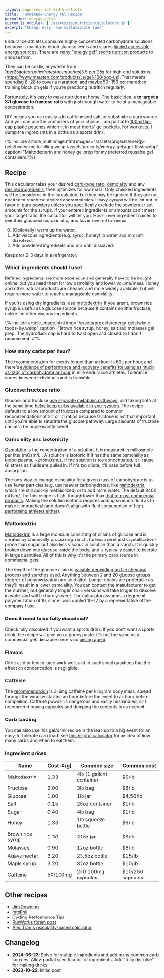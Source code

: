 ```yaml
---
layout: page-restrict-width-article
title:  "Homemade Energy Gel Recipe"
permalink: energy-gels/
custom_js_modules: ['/assets/js/nutritionCalculators.js']
excerpt: "Cheap, easy, and customizable fuel"
---
```


Endurance athletes consume highly concentrated carbohydrate solutions because it maintains blood glucose levels and spares [limited accessible energy sources](https://doi.org/10.1093%2Fnutrit%2Fnuy001). There are [many "energy gel" sports nutrition products](https://www.researchgate.net/profile/Xuguang-Zhang-2/publication/277081684_Extreme_Variation_of_Nutritional_Composition_and_Osmolality_of_Commercially_Available_Carbohydrate_Energy_Gel/links/557971f508aeb6d8c020255c/Extreme-Variation-of-Nutritional-Composition-and-Osmolality-of-Commercially-Available-Carbohydrate-Energy-Gel.pdf) to choose from.

They can be costly, anywhere from $1 per 25g of carbohydrates to as much as [$3.5 per 25g for high-end solutions](https://www.maurten.com/products/us/gel-100-box-us). That means spending $8-$28 to cover a marathon, and maybe $50-$150 per marathon training block on gels if you're practicing nutrition regularly.

Fortunately, it's easy to make nutrition at home. The basic idea is **to target a 3:1 glucose to fructose ratio** with just enough water to be at a manageable concentration.

DIY means you can easily add caffeine and salt, or substitute a carb source. And you can use the containers of your choice. I am partial to [100ml flip-cap plastic pouches](https://www.amazon.com/s?k=100ml+plastic+flasks+concealable) which fit in most shorts' gel pockets. For workouts, I dump the ingredients in a bottle as a sports drink.

{% include article_multiimage.html images="/assets/projects/energy-gels/honey-malto-filling.webp /assets/projects/energy-gels/gel-flask.webp" caption="Maltodexterin and honey gel prep for my preferred reusable gel containers."%}


## Recipe

This calculator takes your desired [carb-type ratio](#glucosefructose-ratio), [osmolality](#osmolality-and-isotonicity) and any [desired ingredients](#which-ingredients-should-i-use), then optimizes for low mass. Only checked ingredients will be considered in the calculation, but they may be ignored if they are not needed to reach the desired characteristics. Heavy syrups will be left out in favor of pure powders unless you specifically exclude the powders or set amounts for the syrups. If your entered ingredients or amounts can't meet your target ratio, the calculator will tell you. Hover over ingredient names to see their glucose/fructose ratio, and hover over ml to see oz.

<div class="card mb-3">
    <div class="card-body">
        <gel-recipe-calculator ></gel-recipe-calculator>
    </div>
</div>

0. (Optionally) warm up the water.
1. Add viscous ingredients (e.g. syrup, honey) to water and mix until dissolved. 
2. Add powdered ingredients and mix until dissolved. 

Keeps for 2-3 days in a refrigerator.

### Which ingredients should I use?

Refined ingredients are more expensive and generally have to be bought online, but you need them for low osmolality and lower volume/mass. Honey and other natural products are cheaper and more widely available, but will require more water to reach a manageable osmolality. 

If you're using dry ingredients, use [maltodextrin](#maltodextrin). If you aren't, brown rice syrup is useful as a glucose source because it contains so little fructose, unlike the other viscous ingredients.

{% include article_image.html img="/assets/projects/energy-gels/whole-foods-lay.webp" caption="Brown rice syrup, honey, salt and molasses gel prep. The hydroflask cap is hard to twist open and closed so I don't recommend it."%}


### How many carbs per hour?

The recommendation for events longer than an hour is 60g per hour, and there's [evidence of performance and recovery benefits for using as much as 120g of carbohydrate an hour](https://www.mdpi.com/2072-6643/12/5/1367) in elite endurance athletes. Tolerance varies between individuals and is trainable.

### Glucose:fructose ratio

Glucose and fructose [use separate metabolic pathways](https://www.mysportscience.com/post/2015/05/14/carb-mixes-and-benefits), and taking both at the same time [helps keep carbs available in your system](https://physoc.onlinelibrary.wiley.com/doi/10.1113/JP277116). The recipe defaults to a low amount of fructose compared to common recommendations of 2:1 or 1:1 ratios because fructose is not that important until you're able to saturate the glucose pathway. Large amounts of fructose can also be unpleasantly sweet.

### Osmolality and isotonicity

[Osmolality](https://en.wikipedia.org/wiki/Osmotic_concentration) is the concentration of a solution. It is measured in milliosmole per liter (mOsm/L). A solution is isotonic if it has the same osmolality as blood plasma, ~295mOsm/L. If the solution is too concentrated, it'll cause GI stress as fluids are pulled in. If it's too dilute, it'll pass before full absorption.

 The only way to change osmolality for a given mass of carbohydrate is to use fewer particles (e.g. use heavier carbohydrates, like [maltodextrin](#maltodextrin), which are still quickly metabolized) or to add more water. The default 3400 mOsm/L for this recipe is high, though lower than [that of most commercial products](https://www.researchgate.net/publication/277081684_Extreme_Variation_of_Nutritional_Composition_and_Osmolality_of_Commercially_Available_Carbohydrate_Energy_Gel). Making the solution isotonic requires adding so much fluid as to make it impractical (and doesn't align with fluid consumption of [high-performing athletes either](https://pubmed.ncbi.nlm.nih.gov/22450589/)).

### Maltodextrin

[Maltodextrin](https://en.wikipedia.org/wiki/Maltodextrin) is a large molecule consisting of chains of glucose and is created by chemically processing starch. Its less sweet and crystallization-prone than sugar, but also less viscous in solution than a starch. It is quickly broken down into glucose inside the body, and is typically easier to tolerate in large quantities. All of this is why it's the primary carb source in commercial gels.

The length of the glucose chain is [variable depending on the chemical process and starches used](https://www.naturalproductsinsider.com/specialty-nutrients/making-the-most-of-maltodextrins). Anything between 2 and 20 glucose groups (degree of polymerization) are sold alike. Longer chains are preferable as they'll result in a lower osmolality. You can contact the manufacturer to get the number, but generally longer chain versions will take longer to dissolve in water and will be barely sweet. The calculator assumes a degree of polymerization of 10, since I was quoted 10-12 by a representative of the company I use.

### Does it need to be fully dissolved?

Check fully dissolved if you want a sports drink. If you don't want a sports drink, the recipe will give you a gooey paste. It's not the same as a commercial gel...because there's no [gelling agent](https://en.wikipedia.org/wiki/Thickening_agent).

### Flavors

Citric acid or lemon juice work well, and in such small quantities that the effect on concentration is negligible.

### Caffeine

The [recommendation](https://doi.org/10.3390%2Fnu15010148) is 3-6mg caffeine per kilogram body mass, spread through the window starting an hour before the event to an hour before completion. Caffeine powder is dangerous and easily mishandled, so I recommend buying capsules and dumping the contents in as needed.

<div class="card mb-3">
    <div class="card-body">
        <caffeine-calculator></caffeine-calculator>
    </div>
</div>

### Carb loading

You can also use this gel/drink recipe in the lead up to a big event for an easy-to-tolerate carb load. See [this helpful calculator](https://www.featherstonenutrition.com/carb-loading) for an idea of how many carbs and when to eat them.

### Ingredient prices


<table class="table small">
  <thead>
    <tr>
      <th scope="col">Name</th>
      <th scope="col">Cost (¢/g)</th>
      <th scope="col">Common size</th>
      <th scope="col">Common cost</th>
    </tr>
  </thead>
  <tbody>
    <tr>
      <td>Maltodextrin</td>
      <td>1.33</td>
      <td>4lb (1 gallon) container</td>
      <td>$6/lb</td>
    </tr>
    <tr>
      <td>Fructose</td>
      <td>2.00</td>
      <td>3lb bag</td>
      <td>$8/lb</td>
    </tr>
    <tr>
      <td>Glucose</td>
      <td>1.00</td>
      <td>1lb jar</td>
      <td>$4.50/lb</td>
    </tr>
    <tr>
      <td>Salt</td>
      <td>0.15</td>
      <td>26oz container</td>
      <td>$1/lb</td>
    </tr>
    <tr>
      <td>Sugar</td>
      <td>0.40</td>
      <td>4lb bag</td>
      <td>$1/lb</td>
    </tr>
    <tr>
      <td>Honey</td>
      <td>1.33</td>
      <td>1lb squeeze bottle</td>
      <td>$6/lb</td>
    </tr>
    <tr>
      <td>Brown rice syrup</td>
      <td>1.30</td>
      <td>21oz jar</td>
      <td>$5/lb</td>
    </tr>
    <tr>
      <td>Molasses</td>
      <td>0.90</td>
      <td>12oz bottle</td>
      <td>$8/lb</td>
    </tr>
    <tr>
      <td>Agave nectar</td>
      <td>3.20</td>
      <td>23.5oz bottle</td>
      <td>$15/lb</td>
    </tr>
    <tr>
      <td>Maple syrup</td>
      <td>3.20</td>
      <td>32oz bottle</td>
      <td>$10/lb</td>
    </tr>
    <tr>
      <td>Caffeine</td>
      <td>5¢/100mg</td>
      <td>250 100mg capsules</td>
      <td>$10/250 capsules</td>
    </tr>
  </tbody>
</table>



## Other recipes

* [Jim Downing](https://www.jimdowning.org/articles/diy-endurance-carbs/)
* [mtnPhil](http://mtnphil.com/GU.html)
* [Cycling Performance Tips](https://www.cptips.com/gelown.htm)
* [RunWorks forum post](http://www.runworks.com/about102.html)
* [Alex Tran's osmolality-based calculator](https://www.alextran.org/tonicity-calculator/)

## Changelog

* **2024-06-23**: Solve for multiple ingredients and add many common carb sources. Allow partial specification of ingredients. Add "fully dissolve" for making drinks
* **2023-10-22**: Initial post